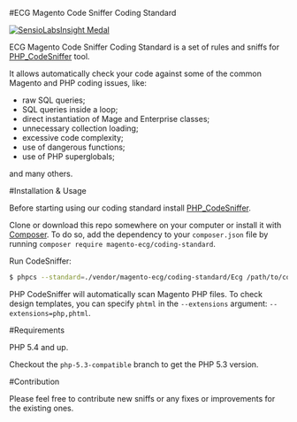 #ECG Magento Code Sniffer Coding Standard

[![SensioLabsInsight Medal](https://insight.sensiolabs.com/projects/a06c37c6-0d79-4476-aff5-12d8ce1d8c53/big.png "SensioLabsInsight Medal")](https://insight.sensiolabs.com/projects/a06c37c6-0d79-4476-aff5-12d8ce1d8c53)

ECG Magento Code Sniffer Coding Standard is a set of rules and sniffs for [PHP_CodeSniffer](https://github.com/squizlabs/PHP_CodeSniffer) tool.

It allows automatically check your code against some of the common Magento and PHP coding issues, like:
- raw SQL queries;
- SQL queries inside a loop;
- direct instantiation of Mage and Enterprise classes;
- unnecessary collection loading;
- excessive code complexity;
- use of dangerous functions;
- use of PHP superglobals;

and many others.


#Installation & Usage

Before starting using our coding standard install [PHP_CodeSniffer](https://github.com/squizlabs/PHP_CodeSniffer).

Clone or download this repo somewhere on your computer or install it with [Composer](http://getcomposer.org/).
To do so, add the dependency to your `composer.json` file by running `composer require magento-ecg/coding-standard`.

Run CodeSniffer:

```sh
$ phpcs --standard=./vendor/magento-ecg/coding-standard/Ecg /path/to/code
```
PHP CodeSniffer will automatically scan Magento PHP files. To check design templates, you can specify `phtml` in the `--extensions` argument: `--extensions=php,phtml`.

#Requirements

PHP 5.4 and up.

Checkout the `php-5.3-compatible` branch to get the PHP 5.3 version.

#Contribution

Please feel free to contribute new sniffs or any fixes or improvements for the existing ones.
